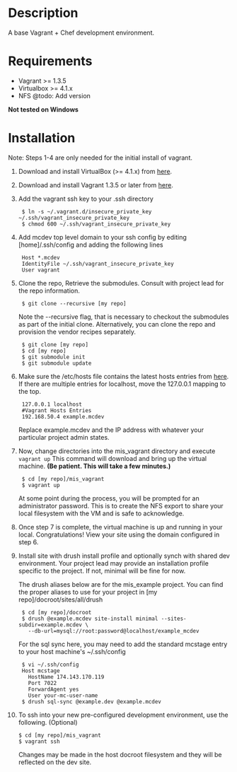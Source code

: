 # Description

A base Vagrant + Chef development environment.

# Requirements

* Vagrant >= 1.3.5
* Virtualbox >= 4.1.x
* NFS @todo: Add version

**Not tested on Windows**

# Installation

Note: Steps 1-4 are only needed for the initial install of vagrant.

1. Download and install VirtualBox (>= 4.1.x) 
from [here](https://www.virtualbox.org/wiki/Downloads).

2. Download and install Vagrant 1.3.5 or later 
from [here]( http://www.vagrantup.com/downloads.html).

3. Add the vagrant ssh key to your .ssh directory

        $ ln -s ~/.vagrant.d/insecure_private_key ~/.ssh/vagrant_insecure_private_key
        $ chmod 600 ~/.ssh/vagrant_insecure_private_key

4. Add mcdev top level domain to your ssh config by editing [home]/.ssh/config and 
adding the following lines

        Host *.mcdev
        IdentityFile ~/.ssh/vagrant_insecure_private_key
        User vagrant


5. Clone the repo, Retrieve the submodules. Consult with project lead for the repo 
information.

        $ git clone --recursive [my repo]

    Note the --recursive flag, that is necessary to checkout the submodules as part 
    of the initial clone. Alternatively, you can clone the repo and provision the 
    vendor recipes separately.

        $ git clone [my repo]
        $ cd [my repo]
        $ git submodule init
        $ git submodule update

6. Make sure the /etc/hosts file contains the latest hosts entries from 
[here](https://docs.google.com/a/mediacurrent.com/spreadsheet/pub?key=0AuLhQk3Txl-JdFNGOGNEV0twcUlwR09tWkU1NVNMZnc&output=html). 
If there are multiple entries for localhost, move the 127.0.0.1 mapping to the top.

        127.0.0.1 localhost
        #Vagrant Hosts Entries
        192.168.50.4 example.mcdev


    Replace example.mcdev and the IP address with whatever your particular 
    project admin states.

7. Now, change directories into the mis_vagrant directory and execute `vagrant up` 
This command will download and bring up the virtual machine.
**(Be patient.  This will take a few minutes.)**

        $ cd [my repo]/mis_vagrant
        $ vagrant up

    At some point during the process, you will be prompted for an administrator 
    password. This is to create the NFS export to share your local filesystem 
    with the VM and is safe to acknowledge.

8. Once step 7 is complete, the virtual machine is up and running in your local. 
Congratulations! View your site using the domain configured in step 6.

9. Install site with drush install profile and optionally synch with shared dev 
environment. Your project lead may provide an installation profile specific to 
the project. If not, minimal will be fine for now.

    The drush aliases below are for the mis_example project. You can find the 
    proper aliases to use for your project in [my repo]/docroot/sites/all/drush

        $ cd [my repo]/docroot
        $ drush @example.mcdev site-install minimal --sites-subdir=example.mcdev \
          --db-url=mysql://root:password@localhost/example_mcdev

    For the sql sync here, you may need to add the standard mcstage entry to your
    host machine's ~/.ssh/config

        $ vi ~/.ssh/config      
        Host mcstage
          HostName 174.143.170.119
          Port 7022
          ForwardAgent yes
          User your-mc-user-name
        $ drush sql-sync @example.dev @example.mcdev

10. To ssh into your new pre-configured development environment, use the 
following. (Optional)

        $ cd [my repo]/mis_vagrant
        $ vagrant ssh

    Changes may be made in the host docroot filesystem and they will be 
    reflected on the dev site.
